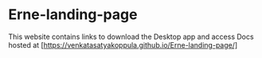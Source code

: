 # Erne-landing-page
This website contains links to download the Desktop app and access Docs 
hosted at
[https://venkatasatyakoppula.github.io/Erne-landing-page/]
